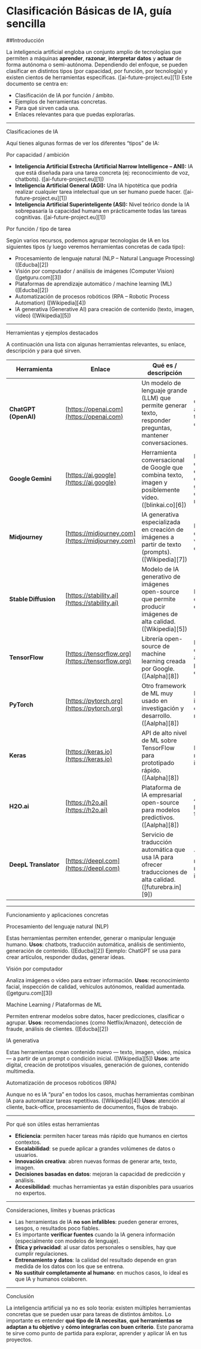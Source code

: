 # Clasificación Básicas de IA,  guía sencilla

##Introducción 

La inteligencia artificial engloba un conjunto amplio de tecnologías que permiten a máquinas **aprender**, **razonar**, **interpretar datos** y **actuar** de forma autónoma o semi-autónoma. Dependiendo del enfoque, se pueden clasificar en distintos tipos (por capacidad, por función, por tecnología) y existen cientos de herramientas específicas. ([ai-future-project.eu][1])
Este documento se centra en:

* Clasificación de IA por función / ámbito.
* Ejemplos de herramientas concretas.
* Para qué sirven cada una.
* Enlaces relevantes para que puedas explorarlas.

---

 Clasificaciones de IA

Aquí tienes algunas formas de ver los diferentes “tipos” de IA:

 Por capacidad / ambición

* **Inteligencia Artificial Estrecha (Artificial Narrow Intelligence – ANI):** IA que está diseñada para una tarea concreta (ej: reconocimiento de voz, chatbots). ([ai-future-project.eu][1])
* **Inteligencia Artificial General (AGI):** Una IA hipotética que podría realizar cualquier tarea intelectual que un ser humano puede hacer. ([ai-future-project.eu][1])
* **Inteligencia Artificial Superinteligente (ASI):** Nivel teórico donde la IA sobrepasaría la capacidad humana en prácticamente todas las tareas cognitivas. ([ai-future-project.eu][1])

Por función / tipo de tarea

Según varios recursos, podemos agrupar tecnologías de IA en los siguientes tipos (y luego veremos herramientas concretas de cada tipo):

* Procesamiento de lenguaje natural (NLP – Natural Language Processing) ([Educba][2])
* Visión por computador / análisis de imágenes (Computer Vision) ([getguru.com][3])
* Plataformas de aprendizaje automático / machine learning (ML) ([Educba][2])
* Automatización de procesos robóticos (RPA – Robotic Process Automation) ([Wikipedia][4])
* IA generativa (Generative AI) para creación de contenido (texto, imagen, vídeo) ([Wikipedia][5])

---

Herramientas y ejemplos destacados

A continuación una lista con algunas herramientas relevantes, su enlace, descripción y para qué sirven.

| Herramienta          | Enlace                                           | Qué es / descripción                                                                                            | Para qué sirve                                                                           |
| -------------------- | ------------------------------------------------ | --------------------------------------------------------------------------------------------------------------- | ---------------------------------------------------------------------------------------- |
| **ChatGPT (OpenAI)** | [https://openai.com](https://openai.com)         | Un modelo de lenguaje grande (LLM) que permite generar texto, responder preguntas, mantener conversaciones.     | Crear contenido, asistencia al cliente, tutoría, ideas creativas.                        |
| **Google Gemini**    | [https://ai.google](https://ai.google)           | Herramienta conversacional de Google que combina texto, imagen y posiblemente vídeo. ([blinkai.co][6])          | Respuestas contextuales, ayuda en tareas cotidianas, generación de contenido multimedia. |
| **Midjourney**       | [https://midjourney.com](https://midjourney.com) | IA generativa especializada en creación de imágenes a partir de texto (prompts). ([Wikipedia][7])               | Diseño gráfico, arte digital, prototipos visuales, estímulos creativos.                  |
| **Stable Diffusion** | [https://stability.ai](https://stability.ai)     | Modelo de IA generativo de imágenes open-source que permite producir imágenes de alta calidad. ([Wikipedia][5]) | Investigaciones, uso creativo, integración en apps de diseño.                            |
| **TensorFlow**       | [https://tensorflow.org](https://tensorflow.org) | Librería open-source de machine learning creada por Google. ([Aalpha][8])                                       | Desarrollar modelos de aprendizaje automático, producción, experimentación.              |
| **PyTorch**          | [https://pytorch.org](https://pytorch.org)       | Otro framework de ML muy usado en investigación y desarrollo. ([Aalpha][8])                                     | Prototipado rápido, investigación, entrenamiento de redes neuronales.                    |
| **Keras**            | [https://keras.io](https://keras.io)             | API de alto nivel de ML sobre TensorFlow para prototipado rápido. ([Aalpha][8])                                 | Experimentación rápida, proyectos de iniciación en IA.                                   |
| **H2O.ai**           | [https://h2o.ai](https://h2o.ai)                 | Plataforma de IA empresarial open-source para modelos predictivos. ([Aalpha][8])                                | Análisis de riesgo, predicción, sector financiero, salud.                                |
| **DeepL Translator** | [https://deepl.com](https://deepl.com)           | Servicio de traducción automática que usa IA para ofrecer traducciones de alta calidad. ([futurebra.in][9])     | Traducciones rápidas, soporte multilingüe, internacionalización.                         |

---

 Funcionamiento y aplicaciones concretas

Procesamiento del lenguaje natural (NLP)

Estas herramientas permiten entender, generar o manipular lenguaje humano.
**Usos**: chatbots, traducción automática, análisis de sentimiento, generación de contenido. ([Educba][2])
Ejemplo: ChatGPT se usa para crear artículos, responder dudas, generar ideas.

 Visión por computador

Analiza imágenes o vídeo para extraer información.
**Usos**: reconocimiento facial, inspección de calidad, vehículos autónomos, realidad aumentada. ([getguru.com][3])

 Machine Learning / Plataformas de ML

Permiten entrenar modelos sobre datos, hacer predicciones, clasificar o agrupar.
**Usos**: recomendaciones (como Netflix/Amazon), detección de fraude, análisis de clientes. ([Educba][2])

IA generativa

Estas herramientas crean contenido nuevo — texto, imagen, vídeo, música — a partir de un prompt o condición inicial. ([Wikipedia][5])
**Usos**: arte digital, creación de prototipos visuales, generación de guiones, contenido multimedia.

Automatización de procesos robóticos (RPA)

Aunque no es IA “pura” en todos los casos, muchas herramientas combinan IA para automatizar tareas repetitivas. ([Wikipedia][4])
**Usos**: atención al cliente, back-office, procesamiento de documentos, flujos de trabajo.

---

 Por qué son útiles estas herramientas

* **Eficiencia**: permiten hacer tareas más rápido que humanos en ciertos contextos.
* **Escalabilidad**: se puede aplicar a grandes volúmenes de datos o usuarios.
* **Innovación creativa**: abren nuevas formas de generar arte, texto, imagen.
* **Decisiones basadas en datos**: mejoran la capacidad de predicción y análisis.
* **Accesibilidad**: muchas herramientas ya están disponibles para usuarios no expertos.

---

 Consideraciones, límites y buenas prácticas

* Las herramientas de IA **no son infalibles**: pueden generar errores, sesgos, o resultados poco fiables.
* Es importante **verificar fuentes** cuando la IA genera información (especialmente con modelos de lenguaje).
* **Ética y privacidad**: al usar datos personales o sensibles, hay que cumplir regulaciones.
* **Entrenamiento y datos**: la calidad del resultado depende en gran medida de los datos con los que se entrena.
* **No sustituir completamente al humano**: en muchos casos, lo ideal es que IA y humanos colaboren.

---

 Conclusión

La inteligencia artificial ya no es solo teoría: existen múltiples herramientas concretas que se pueden usar para tareas de distintos ámbitos. Lo importante es entender **qué tipo de IA necesitas**, **qué herramientas se adaptan a tu objetivo** y **cómo integrarlas con buen criterio**. Este panorama te sirve como punto de partida para explorar, aprender y aplicar IA en tus proyectos.


